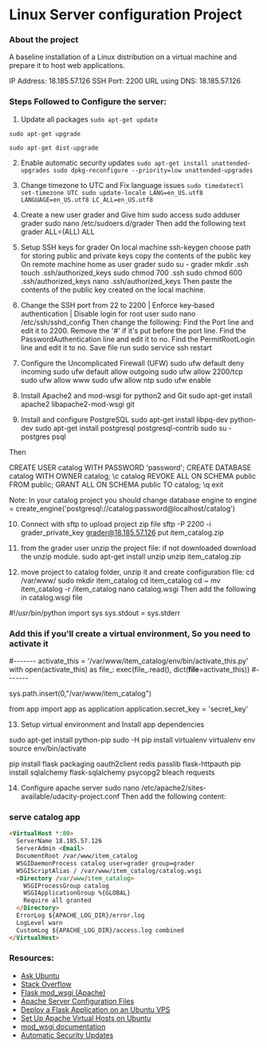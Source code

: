 # Linux Server configuration Project

### About the project
A baseline installation of a Linux distribution on a virtual machine and prepare it to host web applications.

IP Address: 18.185.57.126
SSH Port: 2200
URL using DNS: 18.185.57.126 

### Steps Followed to Configure the server:

1. Update all packages
`sudo apt-get update`

`sudo apt-get upgrade`

`sudo apt-get dist-upgrade`


2. Enable automatic security updates
`sudo apt-get install unattended-upgrades
 sudo dpkg-reconfigure --priority=low unattended-upgrades`

3. Change timezone to UTC and Fix language issues
`sudo timedatectl set-timezone UTC
 sudo update-locale LANG=en_US.utf8 LANGUAGE=en_US.utf8 LC_ALL=en_US.utf8`

4. Create a new user grader and Give him sudo access
sudo adduser grader
sudo nano /etc/sudoers.d/grader 
Then add the following text grader ALL=(ALL) ALL

5. Setup SSH keys for grader
On local machine ssh-keygen 
choose path for storing public and private keys
copy the contents of the public key
On remote machine home as user grader
sudo su - grader
mkdir .ssh
touch .ssh/authorized_keys 
sudo chmod 700 .ssh
sudo chmod 600 .ssh/authorized_keys 
nano .ssh/authorized_keys 
Then paste the contents of the public key created on the local machine.

6. Change the SSH port from 22 to 2200 | Enforce key-based authentication | Disable login for root user
sudo nano /etc/ssh/sshd_config
Then change the following:
Find the Port line and edit it to 2200. Remove the '#' if it's put before the port line.
Find the PasswordAuthentication line and edit it to no.
Find the PermitRootLogin line and edit it to no.
Save file
run sudo service ssh restart

7. Configure the Uncomplicated Firewall (UFW)
sudo ufw default deny incoming
sudo ufw default allow outgoing
sudo ufw allow 2200/tcp
sudo ufw allow www
sudo ufw allow ntp
sudo ufw enable

8. Install Apache2 and mod-wsgi for python2 and Git
sudo apt-get install apache2 libapache2-mod-wsgi git

9. Install and configure PostgreSQL
sudo apt-get install libpq-dev python-dev
sudo apt-get install postgresql postgresql-contrib
sudo su - postgres
psql


Then

CREATE USER catalog WITH PASSWORD 'password';
CREATE DATABASE catalog WITH OWNER catalog;
\c catalog
REVOKE ALL ON SCHEMA public FROM public;
GRANT ALL ON SCHEMA public TO catalog;
\q
exit


Note: In your catalog project you should change database engine to
engine = create_engine('postgresql://catalog:password@localhost/catalog')


10. Connect with sftp to upload project zip file
sftp -P 2200 -i grader_private_key grader@18.185.57.126 
put item_catalog.zip

11. from the grader user unzip the project file:
if not downloaded download the unzip module.
sudo apt-get install unzip
unzip item_catalog.zip

12. move project to catalog folder, unzip it and create configuration file:
cd /var/www/
sudo mkdir item_catalog
cd item_catalog
cd ~
mv item_catalog -r /item_catalog
nano catalog.wsgi
Then add the following in catalog.wsgi file

#!/usr/bin/python
import sys
sys.stdout = sys.stderr

### Add this if you'll create a virtual environment, So you need to activate it
#-------
activate_this = '/var/www/item_catalog/env/bin/activate_this.py'
with open(activate_this) as file_:
    exec(file_.read(), dict(__file__=activate_this))
#-------

sys.path.insert(0,"/var/www/item_catalog")

from app import app as application
application.secret_key = 'secret_key'


13. Setup virtual environment and Install app dependencies

sudo apt-get install python-pip
sudo -H pip install virtualenv
virtualenv env
source env/bin/activate

pip install flask packaging oauth2client redis passlib flask-httpauth
pip install sqlalchemy flask-sqlalchemy psycopg2 bleach requests

14. Configure apache server
sudo nano /etc/apache2/sites-available/udacity-project.conf
Then add the following content:

### serve catalog app
``` html
<VirtualHost *:80>
  ServerName 18.185.57.126
  ServerAdmin <Email>
  DocumentRoot /var/www/item_catalog
  WSGIDaemonProcess catalog user=grader group=grader
  WSGIScriptAlias / /var/www/item_catalog/catalog.wsgi
  <Directory /var/www/item_catalog>
    WSGIProcessGroup catalog
    WSGIApplicationGroup %{GLOBAL}
    Require all granted
  </Directory>
  ErrorLog ${APACHE_LOG_DIR}/error.log
  LogLevel warn
  CustomLog ${APACHE_LOG_DIR}/access.log combined
</VirtualHost>
```
### Resources:

* [Ask Ubuntu](https://askubuntu.com/)
* [Stack Overflow](https://stackoverflow.com/)
* [Flask mod_wsgi (Apache)](http://flask.pocoo.org/docs/0.12/deploying/mod_wsgi/)
* [Apache Server Configuration Files](https://httpd.apache.org/docs/current/configuring.html)
* [Deploy a Flask Application on an Ubuntu VPS](https://www.digitalocean.com/community/tutorials/how-to-deploy-a-flask-application-on-an-ubuntu-vps)
* [Set Up Apache Virtual Hosts on Ubuntu ](https://www.digitalocean.com/community/tutorials/how-to-set-up-apache-virtual-hosts-on-ubuntu-14-04-lts)
* [mod_wsgi documentation](https://modwsgi.readthedocs.io/en/develop/)
* [Automatic Security Updates](https://help.ubuntu.com/community/AutomaticSecurityUpdates#Using_the_.22unattended-upgrades.22_package)
